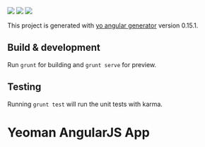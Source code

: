 <a href="https://codeclimate.com/github/ye-gaigulo/yo_angular_app"><img src="https://codeclimate.com/github/ye-gaigulo/yo_angular_app/badges/gpa.svg" /></a>
<a href="https://codeclimate.com/github/ye-gaigulo/yo_angular_app/coverage"><img src="https://codeclimate.com/github/ye-gaigulo/yo_angular_app/badges/coverage.svg" /></a>
<a href="https://codeclimate.com/github/ye-gaigulo/yo_angular_app"><img src="https://codeclimate.com/github/ye-gaigulo/yo_angular_app/badges/issue_count.svg" /></a>

This project is generated with [yo angular generator](https://github.com/yeoman/generator-angular)
version 0.15.1.

## Build & development

Run `grunt` for building and `grunt serve` for preview.

## Testing

Running `grunt test` will run the unit tests with karma.
# Yeoman AngularJS App
